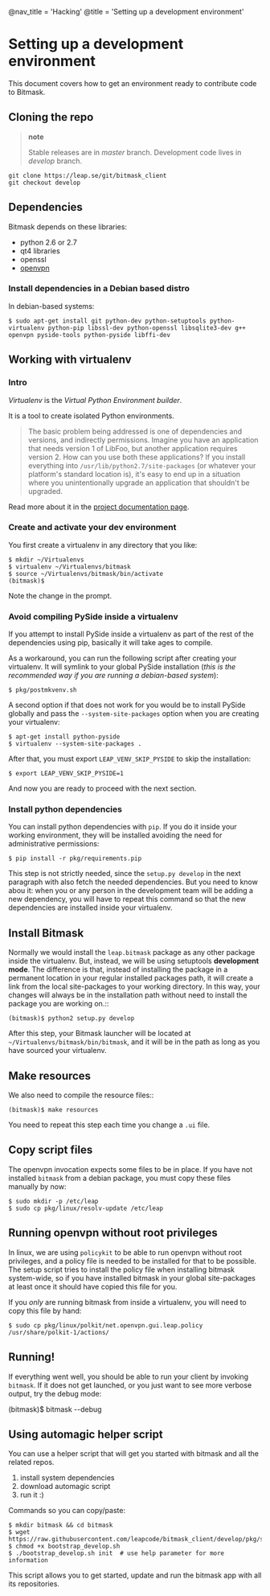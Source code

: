 @nav_title = 'Hacking'
@title = 'Setting up a development environment'

Setting up a development environment
====================================

This document covers how to get an environment ready to contribute code
to Bitmask.

Cloning the repo
----------------

> **note**
>
> Stable releases are in *master* branch. Development code lives in
> *develop* branch.

    git clone https://leap.se/git/bitmask_client
    git checkout develop

Dependencies
------------

Bitmask depends on these libraries:

- python 2.6 or 2.7
- qt4 libraries
- openssl
- [openvpn](http://openvpn.net/index.php/open-source/345-openvpn-project.html)

### Install dependencies in a Debian based distro

In debian-based systems:

    $ sudo apt-get install git python-dev python-setuptools python-virtualenv python-pip libssl-dev python-openssl libsqlite3-dev g++ openvpn pyside-tools python-pyside libffi-dev


Working with virtualenv
-----------------------

### Intro

*Virtualenv* is the *Virtual Python Environment builder*.

It is a tool to create isolated Python environments.

> The basic problem being addressed is one of dependencies and versions,
and indirectly permissions. Imagine you have an application that needs
version 1 of LibFoo, but another application requires version 2. How can
you use both these applications? If you install everything into
`/usr/lib/python2.7/site-packages` (or whatever your platform's standard
location is), it's easy to end up in a situation where you
unintentionally upgrade an application that shouldn't be upgraded.

Read more about it in the [project documentation
page](http://www.virtualenv.org/en/latest/virtualenv.html).

### Create and activate your dev environment

You first create a virtualenv in any directory that you like:

    $ mkdir ~/Virtualenvs
    $ virtualenv ~/Virtualenvs/bitmask
    $ source ~/Virtualenvs/bitmask/bin/activate
    (bitmask)$

Note the change in the prompt.

### Avoid compiling PySide inside a virtualenv

If you attempt to install PySide inside a virtualenv as part of the rest
of the dependencies using pip, basically it will take ages to compile.

As a workaround, you can run the following script after creating your
virtualenv. It will symlink to your global PySide installation (*this is
the recommended way if you are running a debian-based system*):

    $ pkg/postmkvenv.sh

A second option if that does not work for you would be to install PySide
globally and pass the `--system-site-packages` option when you are creating
your virtualenv:

    $ apt-get install python-pyside
    $ virtualenv --system-site-packages .

After that, you must export `LEAP_VENV_SKIP_PYSIDE` to skip the
installation:

    $ export LEAP_VENV_SKIP_PYSIDE=1

And now you are ready to proceed with the next section.

### Install python dependencies

You can install python dependencies with `pip`. If you do it inside your
working environment, they will be installed avoiding the need for
administrative permissions:

    $ pip install -r pkg/requirements.pip

This step is not strictly needed, since the `setup.py develop` in the next
paragraph with also fetch the needed dependencies. But you need to know abou it:
when you or any person in the development team will be adding a new dependency,
you will have to repeat this command so that the new dependencies are installed
inside your virtualenv.

Install Bitmask
---------------

Normally we would install the `leap.bitmask` package as any other package
inside the virtualenv.
But, instead, we will be using setuptools **development mode**. The difference
is that, instead of installing the package in a permanent location in your
regular installed packages path, it will create a link from the local
site-packages to your working directory. In this way, your changes will always
be in the installation path without need to install the package you are working
on.::

    (bitmask)$ python2 setup.py develop

After this step, your Bitmask launcher will be located at
`~/Virtualenvs/bitmask/bin/bitmask`, and it will be in the path as long as you
have sourced your virtualenv.

Make resources
--------------

We also need to compile the resource files::

    (bitmask)$ make resources

You need to repeat this step each time you change a `.ui` file.

Copy script files
-----------------

The openvpn invocation expects some files to be in place. If you have not
installed `bitmask` from a debian package, you must copy these files manually
by now:

    $ sudo mkdir -p /etc/leap
    $ sudo cp pkg/linux/resolv-update /etc/leap


Running openvpn without root privileges
---------------------------------------

In linux, we are using `policykit` to be able to run openvpn without root
privileges, and a policy file is needed to be installed for that to be
possible.
The setup script tries to install the policy file when installing bitmask
system-wide, so if you have installed bitmask in your global site-packages at
least once it should have copied this file for you.

If you *only* are running bitmask from inside a virtualenv, you will need to
copy this file by hand:

    $ sudo cp pkg/linux/polkit/net.openvpn.gui.leap.policy /usr/share/polkit-1/actions/


Running!
--------

If everything went well, you should be able to run your client by invoking
`bitmask`. If it does not get launched, or you just want to see more verbose
output, try the debug mode:

   (bitmask)$ bitmask --debug


Using automagic helper script
-----------------------------

You can use a helper script that will get you started with bitmask and all the related repos.

1. install system dependencies
2. download automagic script
3. run it :)

Commands so you can copy/paste:

    $ mkdir bitmask && cd bitmask
    $ wget https://raw.githubusercontent.com/leapcode/bitmask_client/develop/pkg/scripts/bootstrap_develop.sh
    $ chmod +x bootstrap_develop.sh
    $ ./bootstrap_develop.sh init  # use help parameter for more information

This script allows you to get started, update and run the bitmask app with all its repositories.
